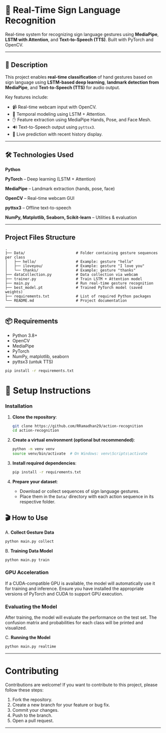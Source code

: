 # 🤟 Real-Time Sign Language Recognition

Real-time system for recognizing sign language gestures using **MediaPipe**, **LSTM with Attention**, and **Text-to-Speech (TTS)**. Built with PyTorch and OpenCV.

---

## 📌 Description

This project enables **real-time classification** of hand gestures based on sign language using **LSTM-based deep learning**, **landmark detection from MediaPipe**, and **Text-to-Speech (TTS)** for audio output.

Key features include:
- 📹 Real-time webcam input with OpenCV.
- 🧠 Temporal modeling using LSTM + Attention.
- ✋ Feature extraction using MediaPipe Hands, Pose, and Face Mesh.
- 🔊 Text-to-Speech output using `pyttsx3`.
- 🧪 Live prediction with recent history display.

---

## 🛠️ Technologies Used
**Python** 

**PyTorch** – Deep learning (LSTM + Attention)

**MediaPipe** – Landmark extraction (hands, pose, face)

**OpenCV** – Real-time webcam GUI

**pyttsx3** – Offline text-to-speech

**NumPy, Matplotlib, Seaborn, Scikit-learn** – Utilities & evaluation

---

## **Project Files Structure**

```plaintext
.
├── Data/                       # Folder containing gesture sequences per class
│   ├── hello/                  # Example: gesture "hello"
│   ├── iloveyou/               # Example: gesture "I love you"
│   └── thanks/                 # Example: gesture "thanks"
├── dataCollection.py           # Data collection via webcam
├── trainer.py                  # Train LSTM + Attention model
├── main.py                     # Run real-time gesture recognition
├── best_model.pt               # Trained PyTorch model (saved weights)
├── requirements.txt            # List of required Python packages
└── README.md                   # Project documentation
```
---

## 📦 Requirements

- Python 3.8+
- OpenCV
- MediaPipe
- PyTorch
- NumPy, matplotlib, seaborn
- pyttsx3 (untuk TTS)


```bash
pip install -r requirements.txt
```

# **🚀 Setup Instructions**

### **Installation**

1. **Clone the repository**:
   ```bash
   git clone https://github.com/RRamadhan29/action-recognition
   cd action-recognition
   ```
   
2. **Create a virtual environment (optional but recommended)**:
   ```bash
   python -m venv venv
   source venv/bin/activate  # On Windows: venv\Scripts\activate
   ```

3. **Install required dependencies**:
   ```bash
   pip install -r requirements.txt
   ```

4. **Prepare your dataset**:
   - Download or collect sequences of sign language gestures.
   - Place them in the `Data/` directory with each action sequence in its respective folder.

## 🎬 How to Use
A. **Collect Gesture Data**
```bash
python main.py collect
```

B. **Training Data Model**
```bash
python main.py train
```
### **GPU Acceleration**

If a CUDA-compatible GPU is available, the model will automatically use it for training and inference. Ensure you have installed the appropriate versions of PyTorch and CUDA to support GPU execution.

### **Evaluating the Model**

After training, the model will evaluate the performance on the test set. The confusion matrix and probabilities for each class will be printed and visualized.

C. **Running the Model**
```bash
python main.py realtime
```
---
# **Contributing**

Contributions are welcome! If you want to contribute to this project, please follow these steps:

1. Fork the repository.
2. Create a new branch for your feature or bug fix.
3. Commit your changes.
4. Push to the branch.
5. Open a pull request.

---
